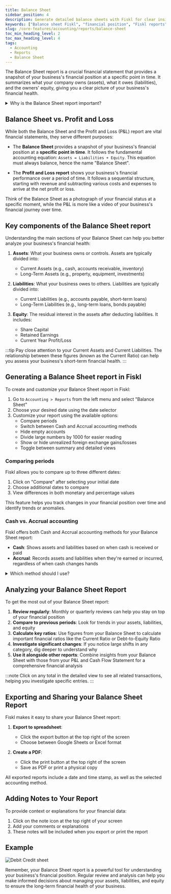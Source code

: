 ```yaml
---
title: Balance Sheet
sidebar_position: 4
description: Generate detailed balance sheets with Fiskl for clear insights into your financial position and informed strategic decision-making.
keywords: ["Balance sheet Fiskl", "financial position", "Fiskl reports", "accounting software"]
slug: /core-features/accounting/reports/balance-sheet
toc_min_heading_level: 2
toc_max_heading_level: 4
tags:
  - Accounting
  - Reports
  - Balance Sheet
---
```


The Balance Sheet report is a crucial financial statement that provides a snapshot of your business's financial position at a specific point in time. It summarizes what your company owns (assets), what it owes (liabilities), and the owners' equity, giving you a clear picture of your business's financial health.

<details>
<summary>Why is the Balance Sheet report important?</summary>

The Balance Sheet report is essential because it:
- Shows your business's financial position at a glance
- Helps assess your company's liquidity and solvency
- Is required for tax filing and loan applications
- Provides insights for strategic business decisions
</details>

## Balance Sheet vs. Profit and Loss

While both the Balance Sheet and the Profit and Loss (P&L) report are vital financial statements, they serve different purposes:

- The **Balance Sheet** provides a snapshot of your business's financial position at a **specific point in time**. It follows the fundamental accounting equation: `Assets = Liabilities + Equity`. This equation must always balance, hence the name "Balance Sheet".

- The **Profit and Loss report** shows your business's financial performance over a period of time. It follows a sequential structure, starting with revenue and subtracting various costs and expenses to arrive at the net profit or loss.

Think of the Balance Sheet as a photograph of your financial status at a specific moment, while the P&L is more like a video of your business's financial journey over time.

## Key components of the Balance Sheet report

Understanding the main sections of your Balance Sheet can help you better analyze your business's financial health:

1. **Assets**: What your business owns or controls. Assets are typically divided into:
   - Current Assets (e.g., cash, accounts receivable, inventory)
   - Long-Term Assets (e.g., property, equipment, investments)

2. **Liabilities**: What your business owes to others. Liabilities are typically divided into:
   - Current Liabilities (e.g., accounts payable, short-term loans)
   - Long-Term Liabilities (e.g., long-term loans, bonds payable)

3. **Equity**: The residual interest in the assets after deducting liabilities. It includes:
   - Share Capital
   - Retained Earnings
   - Current Year Profit/Loss

:::tip
Pay close attention to your Current Assets and Current Liabilities. The relationship between these figures (known as the Current Ratio) can help you assess your business's short-term financial health.
:::

## Generating a Balance Sheet report in Fiskl

To create and customize your Balance Sheet report in Fiskl:

1. Go to `Accounting > Reports` from the left menu and select "Balance Sheet"
2. Choose your desired date using the date selector
3. Customize your report using the available options:
   - Compare periods
   - Switch between Cash and Accrual accounting methods
   - Hide empty accounts
   - Divide large numbers by 1000 for easier reading
   - Show or hide unrealized foreign exchange gains/losses
   - Toggle between summary and detailed views

### Comparing periods

Fiskl allows you to compare up to three different dates:

1. Click on "Compare" after selecting your initial date
2. Choose additional dates to compare
3. View differences in both monetary and percentage values

This feature helps you track changes in your financial position over time and identify trends or anomalies.

### Cash vs. Accrual accounting

Fiskl offers both Cash and Accrual accounting methods for your Balance Sheet report:

- **Cash**: Shows assets and liabilities based on when cash is received or paid
- **Accrual**: Records assets and liabilities when they're earned or incurred, regardless of when cash changes hands

<details>
<summary>Which method should I use?</summary>

Learn more about the differences between [Cash vs Accrual accounting](../../../Glossary/terms/cash-vs-accrual) and how you can easily switch between them in Fiskl.

</details>

## Analyzing your Balance Sheet Report

To get the most out of your Balance Sheet report:

1. **Review regularly**: Monthly or quarterly reviews can help you stay on top of your financial position
2. **Compare to previous periods**: Look for trends in your assets, liabilities, and equity
3. **Calculate key ratios**: Use figures from your Balance Sheet to calculate important financial ratios like the Current Ratio or Debt-to-Equity Ratio
4. **Investigate significant changes**: If you notice large shifts in any category, dig deeper to understand why
5. **Use it alongside other reports**: Combine insights from your Balance Sheet with those from your P&L and Cash Flow Statement for a comprehensive financial analysis

:::note
Click on any total in the detailed view to see all related transactions, helping you investigate specific entries.
:::

## Exporting and Sharing your Balance Sheet Report

Fiskl makes it easy to share your Balance Sheet report:

1. **Export to spreadsheet**:
   - Click the export button at the top right of the screen
   - Choose between Google Sheets or Excel format

2. **Create a PDF**:
   - Click the print button at the top right of the screen
   - Save as PDF or print a physical copy

All exported reports include a date and time stamp, as well as the selected accounting method.

## Adding Notes to Your Report

To provide context or explanations for your financial data:

1. Click on the note icon at the top right of your screen
2. Add your comments or explanations
3. These notes will be included when you export or print the report

## Example

![Debit Credit sheet](/img/acounting/balance-sheet-sample.png)


Remember, your Balance Sheet report is a powerful tool for understanding your business's financial position. Regular review and analysis can help you make informed decisions about managing your assets, liabilities, and equity to ensure the long-term financial health of your business.
